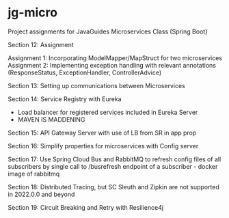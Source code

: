 # jg-micro

Project assignments for JavaGuides Microservices Class (Spring Boot)

Section 12: Assignment 

Assignment 1:  Incorporating ModelMapper/MapStruct for two microservices
Assignment 2:  Implementing exception handling with relevant annotations (ResponseStatus, ExceptionHandler, ControllerAdvice)

Section 13: Setting up communications between Microservices

Section 14: Service Registry with Eureka
- Load balancer for registered services included in Eureka Server
- MAVEN IS MADDENING 

Section 15: API Gateway Server with use of LB from SR in app prop

Section 16: Simplify properties for microservices with Config server

Section 17: Use Spring Cloud Bus and RabbitMQ to refresh config files of all subscribers by single call to /busrefresh endpoint of a subscriber - docker image of rabbitmq

Section 18: Distributed Tracing, but SC Sleuth and Zipkin are not supported in 2022.0.0 and beyond

Section 19: Circuit Breaking and Retry with Resilience4j
 
